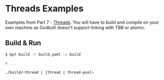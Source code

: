 # Threads Examples

Examples from Part 7 - [Threads](/content/part7/tasks/threads.md). You will have to build and compile on your own machine as Godbolt doesn't support linking with TBB or atomic.

## Build & Run

```sh
$ bpt build -t build.yaml -o build

# ...

./build/<thread | jthread | thread-pool>
```
